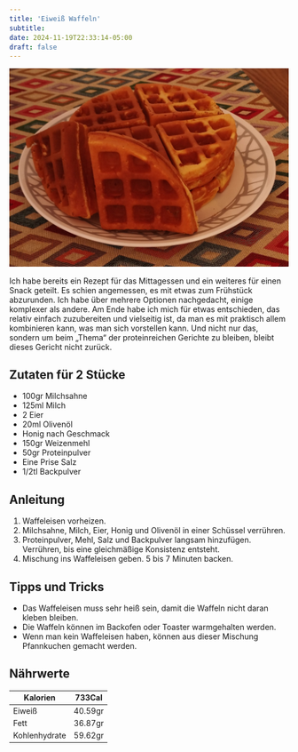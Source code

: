 ```yaml
---
title: 'Eiweiß Waffeln'
subtitle: 
date: 2024-11-19T22:33:14-05:00
draft: false
---
```


![Serviert](images/serving.jpg)

Ich habe bereits ein Rezept für das Mittagessen und ein weiteres für einen Snack geteilt. Es schien angemessen, es mit etwas zum Frühstück abzurunden. Ich habe über mehrere Optionen nachgedacht, einige komplexer als andere. Am Ende habe ich mich für etwas entschieden, das relativ einfach zuzubereiten und vielseitig ist, da man es mit praktisch allem kombinieren kann, was man sich vorstellen kann. Und nicht nur das, sondern um beim „Thema“ der proteinreichen Gerichte zu bleiben, bleibt dieses Gericht nicht zurück.

<!--more-->

## Zutaten für 2 Stücke
- 100gr Milchsahne
- 125ml Milch
- 2 Eier
- 20ml Olivenöl
- Honig nach Geschmack
- 150gr Weizenmehl
- 50gr Proteinpulver
- Eine Prise Salz
- 1/2tl Backpulver

## Anleitung
1. Waffeleisen vorheizen.
2. Milchsahne, Milch, Eier, Honig und Olivenöl in einer Schüssel verrühren.
3. Proteinpulver, Mehl, Salz und Backpulver langsam hinzufügen. Verrühren, bis eine gleichmäßige Konsistenz entsteht.
4. Mischung ins Waffeleisen geben. 5 bis 7 Minuten backen.

## Tipps und Tricks
- Das Waffeleisen muss sehr heiß sein, damit die Waffeln nicht daran kleben bleiben.
- Die Waffeln können im Backofen oder Toaster warmgehalten werden.
- Wenn man kein Waffeleisen haben, können aus dieser Mischung Pfannkuchen gemacht werden.

## Nährwerte

| Kalorien      | 733Cal  |
|---------------|---------|
| Eiweiß        | 40.59gr |
| Fett          | 36.87gr |
| Kohlenhydrate | 59.62gr |
